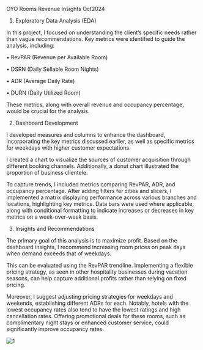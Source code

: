 OYO Rooms Revenue Insights    Oct2024

1. Exploratory Data Analysis (EDA)

In this project, I focused on understanding the client’s specific needs rather than vague recommendations. Key metrics were identified to guide the analysis, including:

•	RevPAR (Revenue per Available Room)

•	DSRN (Daily Sellable Room Nights)

•	ADR (Average Daily Rate)

•	DURN (Daily Utilized Room)

These metrics, along with overall revenue and occupancy percentage, would be crucial for the analysis.


2. Dashboard Development

I developed measures and columns to enhance the dashboard, incorporating the key metrics discussed earlier, as well as specific metrics for weekdays with higher customer expectations. 

I created a chart to visualize the sources of customer acquisition through different booking channels. Additionally, a donut chart illustrated the proportion of business clientele.

To capture trends, I included metrics comparing RevPAR, ADR, and occupancy percentage. After adding filters for cities and slicers,
 I implemented a matrix displaying performance across various branches and locations, highlighting key metrics. Data bars were used where applicable, along with conditional formatting to indicate increases or decreases in key metrics on a week-over-week basis.


3. Insights and Recommendations

The primary goal of this analysis is to maximize profit. Based on the dashboard insights, I recommend increasing room prices on peak days when demand exceeds that of weekdays.

 This can be evaluated using the RevPAR trendline. Implementing a flexible pricing strategy, as seen in other hospitality businesses during vacation seasons, can help capture additional profits rather than relying on fixed pricing.

Moreover, I suggest adjusting pricing strategies for weekdays and weekends, establishing different ADRs for each. 
Notably, hotels with the lowest occupancy rates also tend to have the lowest ratings and high cancellation rates. 
Offering promotional deals for these rooms, such as complimentary night stays or enhanced customer service, could significantly improve occupancy rates.

![1](https://github.com/user-attachments/assets/1293ebea-ba97-4d86-941c-bc88f07d4afb)
